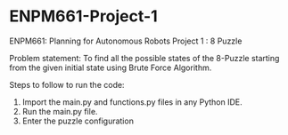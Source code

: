 # ENPM661-Project-1
ENPM661: Planning for Autonomous Robots 
Project 1 : 8 Puzzle 

Problem statement:
To find all the possible states of the 8-Puzzle starting from the given initial state using Brute Force Algorithm.

Steps to follow to run the code:
1. Import the main.py and functions.py files in any Python IDE.
2. Run the main.py file.
3. Enter the puzzle configuration 
